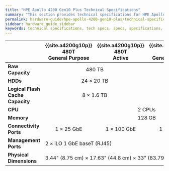 ```yaml
---
title: "HPE Apollo 4200 Gen10 Plus Technical Specifications"
summary: "This section provides technical specifications for HPE Apollo 4200 Gen10 Plus node types."
permalink: hardware-guide/hpe-apollo-4200-gen10-plus/technical-specifications.html
sidebar: hardware_guide_sidebar
keywords: technical specifications, tech specs, specs, specifications, HPE, Apollo 4200 Gen10 Plus
---
```


<table>
<thead>
  <tr>
    <th></th>
    <th>{{site.a4200g10p}} 480T<br>General Purpose</th>
    <th>{{site.a4200g10p}} 480T<br>Active</th>
    <th>{{site.a4200g10p}} 240T<br>General Purpose</th>
    <th>{{site.a4200g10p}} 240T<br>Actve</th>
    <th>{{site.a4200g10p}} 90T<br>Active</th>
    <th>{{site.a4200g10p}} 36T<br>Actve</th>    
  </tr>
</thead>
<tbody>
  <tr>
    <td><strong>Raw Capacity</strong></td>
    <td colspan="2" style="text-align: center;">480 TB</td>
    <td colspan="2" style="text-align: center;">240 TB</td>
    <td style="text-align: center;">90 TB</td>
    <td style="text-align: center;">36 TB</td>
  </tr>
  <tr>
    <td><strong>HDDs</strong></td>
    <td colspan="2" style="text-align: center;">24 &times; 20 TB</td>
    <td colspan="2" style="text-align: center;">24 &times; 10 TB</td>
    <td style="text-align: center;">9 &times; 10 TB</td>
    <td style="text-align: center;">9 &times; 4 TB</td>
  </tr>
  <tr>
    <td><strong>Logical Flash Cache Capacity</strong></td>
    <td colspan="2" style="text-align: center;">8 &times; 1.6 TB</td>
    <td colspan="2" style="text-align: center;">8 &times; 0.8 TB</td>
    <td colspan="2" style="text-align: center;">3 &times; 0.8 TB</td>
  </tr>
  <tr>
    <td><strong>CPU</strong></td>
    <td colspan="4" style="text-align: center;">2 CPUs</td>
    <td colspan="2" style="text-align: center;">1 CPU</td>
  </tr>
  <tr>
    <td><strong>Memory</strong></td>
    <td colspan="4" style="text-align: center;">128 GB</td>
    <td colspan="2" style="text-align: center;">64 GB</td>
  </tr>
  <tr>
    <td><strong>Connectivity Ports</strong></td>
    <td style="text-align: center;">1 &times; 25 GbE</td>
    <td style="text-align: center;">1 &times; 100 GbE</td>
    <td style="text-align: center;">1 &times; 25 GbE</td>
    <td style="text-align: center;">1 &times; 100 GbE</td>
    <td colspan="2" style="text-align: center;">1 &times; 25 GbE</td>
  </tr>
  <tr>
    <td><strong>Management Ports</strong></td>
    <td colspan="6">2 &times; iLO 1 GbE baseT (RJ45)</td>
  </tr>
  <tr>
    <td><strong>Physical Dimensions</strong></td>
    <td colspan="4">3.44" (8.75 cm) &times; 17.63" (44.8 cm) &times; 33" (83.79 cm)</td>
  </tr>
</tbody>
</table>
